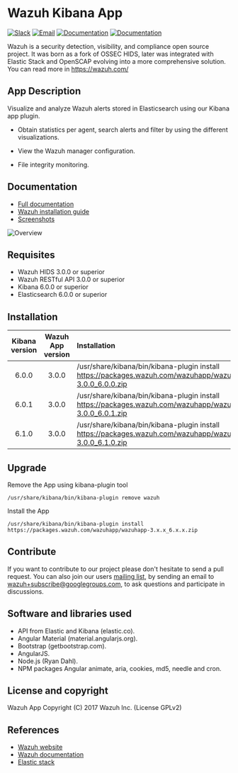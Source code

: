 # Wazuh Kibana App

[![Slack](https://img.shields.io/badge/slack-join-blue.svg)](https://goo.gl/forms/M2AoZC4b2R9A9Zy12)
[![Email](https://img.shields.io/badge/email-join-blue.svg)](https://groups.google.com/forum/#!forum/wazuh)
[![Documentation](https://img.shields.io/badge/docs-view-green.svg)](https://documentation.wazuh.com)
[![Documentation](https://img.shields.io/badge/web-view-green.svg)](https://wazuh.com)

Wazuh is a security detection, visibility, and compliance open source project. It was born as a fork of OSSEC HIDS, later was integrated with Elastic Stack and OpenSCAP evolving into a more comprehensive solution. You can read more in https://wazuh.com/

## App Description

Visualize and analyze Wazuh alerts stored in Elasticsearch using our Kibana app plugin.

- Obtain statistics per agent, search alerts and filter by using the different visualizations.

- View the Wazuh manager configuration.

- File integrity monitoring.

## Documentation

* [Full documentation](https://documentation.wazuh.com)
* [Wazuh installation guide](https://documentation.wazuh.com/current/installation-guide/index.html)
* [Screenshots](https://documentation.wazuh.com/current/index.html#example-screenshots)

![Overview](https://wazuh.com/wp-content/uploads/2017/01/Overview_general.png)

## Requisites

- Wazuh HIDS 3.0.0 or superior
- Wazuh RESTful API 3.0.0 or superior
- Kibana 6.0.0 or superior
- Elasticsearch 6.0.0 or superior

## Installation

| Kibana version | Wazuh App version | Installation |
| :---:         | :---:         |     :---      |
| 6.0.0  | 3.0.0  | /usr/share/kibana/bin/kibana-plugin install https://packages.wazuh.com/wazuhapp/wazuhapp-3.0.0_6.0.0.zip  |
| 6.0.1  | 3.0.0  | /usr/share/kibana/bin/kibana-plugin install https://packages.wazuh.com/wazuhapp/wazuhapp-3.0.0_6.0.1.zip  |
| 6.1.0  | 3.0.0  | /usr/share/kibana/bin/kibana-plugin install https://packages.wazuh.com/wazuhapp/wazuhapp-3.0.0_6.1.0.zip  |

## Upgrade

Remove the App using kibana-plugin tool

```/usr/share/kibana/bin/kibana-plugin remove wazuh ```

Install the App

```/usr/share/kibana/bin/kibana-plugin install https://packages.wazuh.com/wazuhapp/wazuhapp-3.x.x_6.x.x.zip ```

## Contribute

If you want to contribute to our project please don't hesitate to send a pull request. You can also join our users [mailing list](https://groups.google.com/d/forum/wazuh), by sending an email to [wazuh+subscribe@googlegroups.com](mailto:wazuh+subscribe@googlegroups.com), to ask questions and participate in discussions.

## Software and libraries used

* API from Elastic and Kibana (elastic.co).
* Angular Material (material.angularjs.org).
* Bootstrap (getbootstrap.com).
* AngularJS.
* Node.js (Ryan Dahl).
* NPM packages Angular animate, aria, cookies, md5, needle and cron.

## License and copyright

Wazuh App Copyright (C) 2017 Wazuh Inc. (License GPLv2)

## References

* [Wazuh website](https://wazuh.com)
* [Wazuh documentation](https://documentation.wazuh.com)
* [Elastic stack](https://elastic.co)
